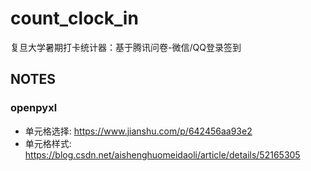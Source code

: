 # count_clock_in
复旦大学暑期打卡统计器：基于腾讯问卷-微信/QQ登录签到

## NOTES

### openpyxl

+ 单元格选择: https://www.jianshu.com/p/642456aa93e2
+ 单元格样式: https://blog.csdn.net/aishenghuomeidaoli/article/details/52165305